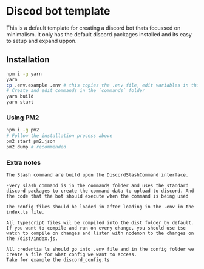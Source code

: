 # Discod bot template
This is a default template for creating a discord bot thats focussed on minimalism. 
It only has the default discord packages installed and its easy to setup and expand uppon.

## Installation
```sh
npm i -g yarn
yarn
cp .env.example .env # this copies the .env file, edit variables in this file!
# Create and edit commands in the `commands` folder
yarn build
yarn start
```

### Using PM2
```sh
npm i -g pm2
# Follow the installation process above
pm2 start pm2.json
pm2 dump # recommended
```

### Extra notes
```
The Slash command are build upon the DiscordSlashCommand interface.

Every slash command is in the commands folder and uses the standard discord packages to create the command data to upload to discord. And the code that the bot should execute when the command is being used

The config files should be loaded in after loading in the .env in the index.ts file.

All typescript files wil be compiled into the dist folder by default. If you want to compile and run on every change, you should use tsc watch to compile on changes and listen with nodemon to the changes on the /dist/index.js.

All credentia ls should go into .env file and in the config folder we create a file for what config we want to access.
Take for example the discord_config.ts
```
